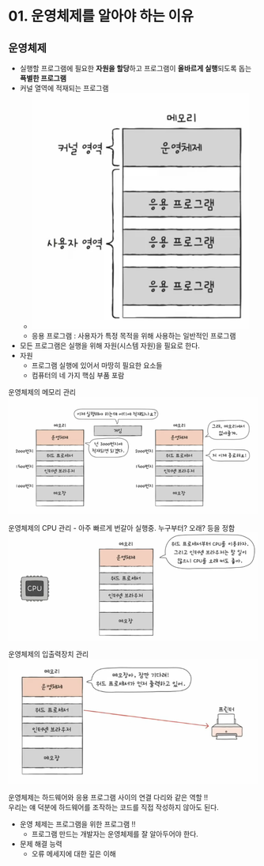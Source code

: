 # 01. 운영체제를 알아야 하는 이유
## 운영체제
- 실행할 프로그램에 필요한 **자원을 할당**하고 프로그램이 **올바르게 실행**되도록 돕는 **픅별한 프로그램**
- 커널 열역에 적재되는 프로그램
  - ![img.png](imgs/img.png)
  - 응용 프로그램 : 사용자가 특정 목적을 위해 사용하는 일반적인 프로그램
- 모든 프로그램은 실행을 위해 자원(시스템 자원)을 필요로 한다.
- 자원
  - 프로그램 실행에 있어서 마땅히 필요한 요소들
  - 컴퓨터의 네 가지 핵심 부품 포람

운영체제의 메모리 관리  
![img_1.png](imgs/img_1.png)

운영체제의 CPU 관리 - 아주 빠르게 번갈아 실행중. 누구부터? 오래? 등을 정함    
![img_2.png](imgs/img_2.png)

운영체제의 입출력장치 관리  
![img_3.png](imgs/img_3.png)


운영체제는 하드웨어와 응용 프로그램 사이의 연결 다리와 같은 역할 !!  
우리는 얘 덕분에 하드웨어를 조작하는 코드를 직접 작성하지 않아도 된다.

- 운영 체제는 프로그램을 위한 프로그램 !! 
  - 프로그램 만드는 개발자는 운영체제를 잘 알아두어야 한다.
- 문제 해결 능력 
  - 오류 메세지에 대한 깊은 이해

